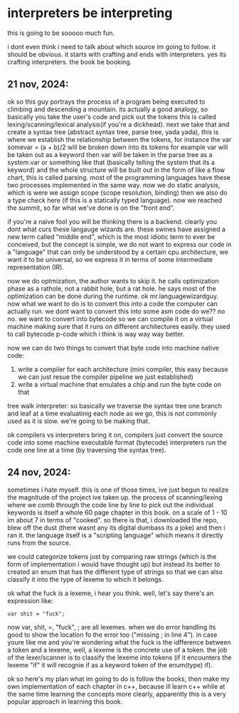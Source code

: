 # interpreters be interpreting
this is going to be sooooo much fun. 

i dont even think i need to talk about which source im going to follow. it should be obvious. it starts with crafting and ends with interpreters. yes its crafting interpreters. the book be booking. 

## 21 nov, 2024:
ok so this guy portrays the process of a program being executed to climbing and descending a mountain. its actually a good analogy, so basically you take the user's code and pick out the tokens this is called lexing/scanning/lexical analysis(if you're a dickhead). next we take that and create a syntax tree (abstract syntax tree, parse tree, yada yada), this is where we establish the relationship between the tokens, for instance the var somevar = (a + b)/2 will be broken down into its tokens for example var will be taken out as a keyword then var will be taken in the parse tree as a system.var or something like that (basically telling the system that its a keyword) and the whole structure will be built out in the form of like a flow chart, this is called parsing. most of the programming languages have these two processes implemented in the same way. now we do static analysis, which is were we assign scope (scope resolution, binding) then we also do a type check here (if this is a statically typed language). now we reached the summit, so far what we've done is on the "front end". 

if you're a naive fool you will be thinking there is a backend. clearly you dont what curs these langauge wizards are. these swines have assigned a new term called "middle end", which is the most idiotic term to ever be conceived, but the concept is simple, we do not want to express our code in a "language" that can only be understood by a certain cpu architecture, we want it to be universal, so we express it in terms of some intermediate representation (IR).

now we do optmization, the author wants to skip it. he calls optimization phase as a rathole, not a rabbit hole, but a rat hole. he says most of the optimization can be done during the runtime. ok mr.languagewizardguy. now what we want to do is to convert this into a code the computer can actually run. we dont want to convert this into some asm code do we?? no no. we want to convert into bytecode so we can compile it on a virtual machine making sure that it runs on different architectures easily. they used to call bytecode p-code which i think is way way way better.

now we can do two things to convert that byte code into machine native code:
1. write a compiler for each architecture (mini compiler, this easy because we can just resue the compiler pipeline we just established)
2. write a virtual machine that emulates a chip and run the byte code on that

tree walk interpreter:
so basically we traverse the syntax tree one branch and leaf at a time evaluatinig each node as we go, this is not commonly used as it is slow. we're going to be making that. 

ok compilers vs interpreters bring it on, compilers just convert the source code into some machine executable format (bytecode) interpreters run the code one line at a time (by traversing the syntax tree).

## 24 nov, 2024:
sometimes i hate myself. this is one of those times, ive just begun to realize the magnitude of the project ive taken up. the process of scanning/lexing where we comb through the code line by line to pick out the individual keywords is itself a whole 60 page chapter in this book. on a scale of 1 - 10 im about 7 in terms of "cooked". so there is that, i downloaded the repo, blew off the dust (there wasnt any its digital dumbass its a joke) and then i ran it. the language itself is a "scripting language" which means it directly runs from the source. 

we could categorize tokens just by comparing raw strings (which is the form of implementation i would have thought up) but instead its better to created an enum that has the different type of strings so that we can also classify it into the type of lexeme to which it belongs. 

ok what the fuck is a lexeme, i hear you think. well, let's say there's an expression like:

```
var shit = "fuck";
```

now var, shit, =, "fuck", ; are all lexemes. when we do error handling its good to show the location fo the error too ("missing ; in line 4"). in case youre like me and you're wondering what the fuck is the idfference between a token and a lexeme, well, a lexeme is the concrete use of a token. the job of the lexer/scanner is to classify the lexeme into tokens (if it encounters the lexeme "if" it will recognie if as a keyword token of the enum(type) if). 

ok so here's my plan what im going to do is follow the books, then make my own implementation of each chapter in c++, because ill learn c++ while at the same time learning the concepts more clearly, apparently this is a very popular approach in learning this book. 